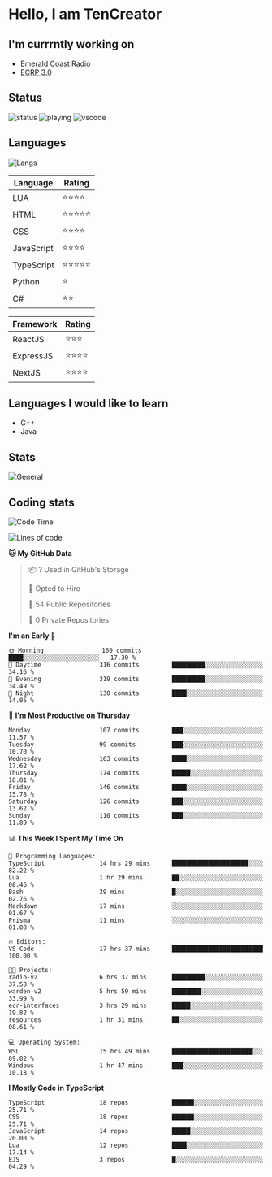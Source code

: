 # Hello, I am TenCreator

## I'm currrntly working on
- [Emerald Coast Radio](https://listen.emeraldcoastrp.com/)
- [ECRP 3.0](http://github.com/Emerald-Coast-Roleplay/)

## Status
![status](https://api.statusbadges.me/badge/status/518334475038359555?simple=true&style=for-the-badge)
![playing](https://api.statusbadges.me/badge/playing/518334475038359555?style=for-the-badge)
![vscode](https://api.statusbadges.me/badge/vscode/518334475038359555?style=for-the-badge)

## Languages
![Langs](https://github-readme-stats.vercel.app/api/top-langs/?username=tencreator&layout=compact&theme=radical)


|Language|Rating|
|--------|------|
|LUA|⭐️⭐️⭐️⭐️|
|HTML|⭐️⭐️⭐️⭐️⭐️|
|CSS|⭐️⭐️⭐️⭐️|
|JavaScript|⭐️⭐️⭐️⭐️|
|TypeScript|⭐️⭐️⭐️⭐️⭐️|
|Python|⭐️|
|C#|⭐️⭐️ |

|Framework|Rating|
|--------|------|
|ReactJS|⭐️⭐️⭐|
|ExpressJS|⭐️⭐️⭐️⭐️|
|NextJS|⭐️⭐️⭐⭐️|

## Languages I would like to learn
- C++
- Java

## Stats
![General](https://github-readme-stats.vercel.app/api?username=tencreator&show_icons=true&theme=radical)

## Coding stats

<!--START_SECTION:waka-->
![Code Time](http://img.shields.io/badge/Code%20Time-277%20hrs%2055%20mins-blue)

![Lines of code](https://img.shields.io/badge/From%20Hello%20World%20I%27ve%20Written-1.3%20million%20lines%20of%20code-blue)

**🐱 My GitHub Data** 

> 📦 ? Used in GitHub's Storage 
 > 
> 💼 Opted to Hire
 > 
> 📜 54 Public Repositories 
 > 
> 🔑 0 Private Repositories 
 > 
**I'm an Early 🐤** 

```text
🌞 Morning                160 commits         ████░░░░░░░░░░░░░░░░░░░░░   17.30 % 
🌆 Daytime                316 commits         █████████░░░░░░░░░░░░░░░░   34.16 % 
🌃 Evening                319 commits         █████████░░░░░░░░░░░░░░░░   34.49 % 
🌙 Night                  130 commits         ████░░░░░░░░░░░░░░░░░░░░░   14.05 % 
```
📅 **I'm Most Productive on Thursday** 

```text
Monday                   107 commits         ███░░░░░░░░░░░░░░░░░░░░░░   11.57 % 
Tuesday                  99 commits          ███░░░░░░░░░░░░░░░░░░░░░░   10.70 % 
Wednesday                163 commits         ████░░░░░░░░░░░░░░░░░░░░░   17.62 % 
Thursday                 174 commits         █████░░░░░░░░░░░░░░░░░░░░   18.81 % 
Friday                   146 commits         ████░░░░░░░░░░░░░░░░░░░░░   15.78 % 
Saturday                 126 commits         ███░░░░░░░░░░░░░░░░░░░░░░   13.62 % 
Sunday                   110 commits         ███░░░░░░░░░░░░░░░░░░░░░░   11.89 % 
```


📊 **This Week I Spent My Time On** 

```text
💬 Programming Languages: 
TypeScript               14 hrs 29 mins      █████████████████████░░░░   82.22 % 
Lua                      1 hr 29 mins        ██░░░░░░░░░░░░░░░░░░░░░░░   08.46 % 
Bash                     29 mins             █░░░░░░░░░░░░░░░░░░░░░░░░   02.76 % 
Markdown                 17 mins             ░░░░░░░░░░░░░░░░░░░░░░░░░   01.67 % 
Prisma                   11 mins             ░░░░░░░░░░░░░░░░░░░░░░░░░   01.08 % 

🔥 Editors: 
VS Code                  17 hrs 37 mins      █████████████████████████   100.00 % 

🐱‍💻 Projects: 
radio-v2                 6 hrs 37 mins       █████████░░░░░░░░░░░░░░░░   37.58 % 
warden-v2                5 hrs 59 mins       ████████░░░░░░░░░░░░░░░░░   33.99 % 
ecr-interfaces           3 hrs 29 mins       █████░░░░░░░░░░░░░░░░░░░░   19.82 % 
resources                1 hr 31 mins        ██░░░░░░░░░░░░░░░░░░░░░░░   08.61 % 

💻 Operating System: 
WSL                      15 hrs 49 mins      ██████████████████████░░░   89.82 % 
Windows                  1 hr 47 mins        ███░░░░░░░░░░░░░░░░░░░░░░   10.18 % 
```

**I Mostly Code in TypeScript** 

```text
TypeScript               18 repos            ██████░░░░░░░░░░░░░░░░░░░   25.71 % 
CSS                      18 repos            ██████░░░░░░░░░░░░░░░░░░░   25.71 % 
JavaScript               14 repos            █████░░░░░░░░░░░░░░░░░░░░   20.00 % 
Lua                      12 repos            ████░░░░░░░░░░░░░░░░░░░░░   17.14 % 
EJS                      3 repos             █░░░░░░░░░░░░░░░░░░░░░░░░   04.29 % 
```




<!--END_SECTION:waka-->

